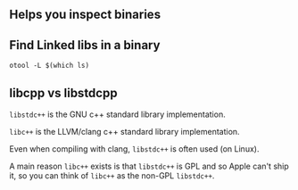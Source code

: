 
## Helps you inspect binaries



## Find Linked libs in a binary

```
otool -L $(which ls)
```

## libcpp vs libstdcpp

`libstdc++` is the GNU c++ standard library implementation.

`libc++` is the LLVM/clang c++ standard library implementation.

Even when compiling with clang, `libstdc++` is often used (on Linux).

A main reason `libc++` exists is that `libstdc++` is GPL and so Apple can't ship it, so you can think of `libc++` as the non-GPL `libstdc++`.

